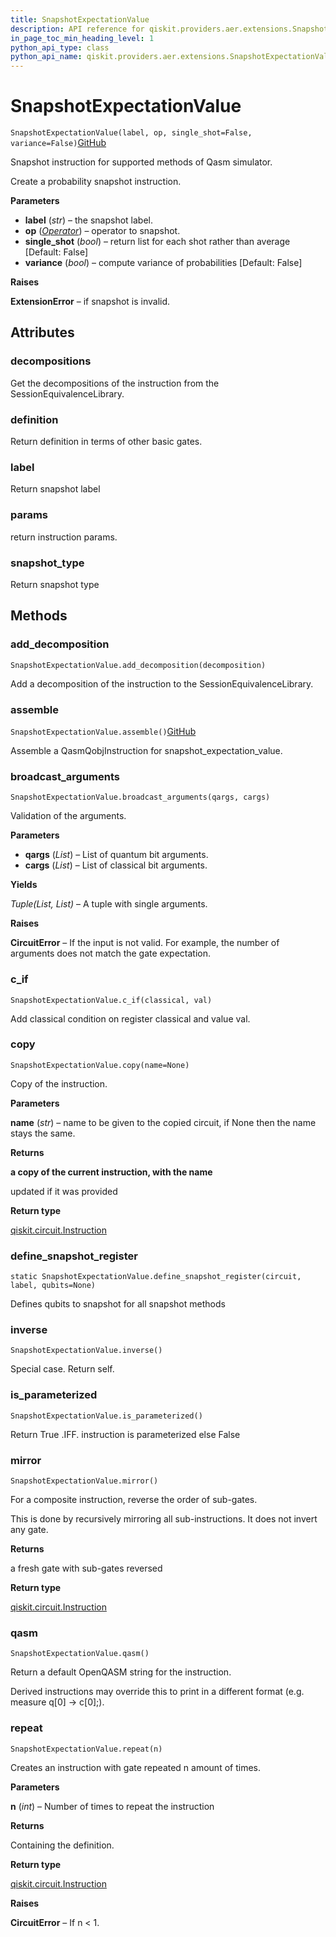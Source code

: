 ```yaml
---
title: SnapshotExpectationValue
description: API reference for qiskit.providers.aer.extensions.SnapshotExpectationValue
in_page_toc_min_heading_level: 1
python_api_type: class
python_api_name: qiskit.providers.aer.extensions.SnapshotExpectationValue
---
```


# SnapshotExpectationValue

<span id="qiskit.providers.aer.extensions.SnapshotExpectationValue" />

`SnapshotExpectationValue(label, op, single_shot=False, variance=False)`[GitHub](https://github.com/qiskit/qiskit-aer/tree/stable/0.5/qiskit/providers/aer/extensions/snapshot_expectation_value.py "view source code")

Snapshot instruction for supported methods of Qasm simulator.

Create a probability snapshot instruction.

**Parameters**

*   **label** (*str*) – the snapshot label.
*   **op** ([*Operator*](qiskit.quantum_info.Operator "qiskit.quantum_info.Operator")) – operator to snapshot.
*   **single\_shot** (*bool*) – return list for each shot rather than average \[Default: False]
*   **variance** (*bool*) – compute variance of probabilities \[Default: False]

**Raises**

**ExtensionError** – if snapshot is invalid.

## Attributes

### decompositions

Get the decompositions of the instruction from the SessionEquivalenceLibrary.

### definition

Return definition in terms of other basic gates.

### label

Return snapshot label

### params

return instruction params.

### snapshot\_type

Return snapshot type

## Methods

### add\_decomposition

<span id="qiskit.providers.aer.extensions.SnapshotExpectationValue.add_decomposition" />

`SnapshotExpectationValue.add_decomposition(decomposition)`

Add a decomposition of the instruction to the SessionEquivalenceLibrary.

### assemble

<span id="qiskit.providers.aer.extensions.SnapshotExpectationValue.assemble" />

`SnapshotExpectationValue.assemble()`[GitHub](https://github.com/qiskit/qiskit-aer/tree/stable/0.5/qiskit/providers/aer/extensions/snapshot_expectation_value.py "view source code")

Assemble a QasmQobjInstruction for snapshot\_expectation\_value.

### broadcast\_arguments

<span id="qiskit.providers.aer.extensions.SnapshotExpectationValue.broadcast_arguments" />

`SnapshotExpectationValue.broadcast_arguments(qargs, cargs)`

Validation of the arguments.

**Parameters**

*   **qargs** (*List*) – List of quantum bit arguments.
*   **cargs** (*List*) – List of classical bit arguments.

**Yields**

*Tuple(List, List)* – A tuple with single arguments.

**Raises**

**CircuitError** – If the input is not valid. For example, the number of arguments does not match the gate expectation.

### c\_if

<span id="qiskit.providers.aer.extensions.SnapshotExpectationValue.c_if" />

`SnapshotExpectationValue.c_if(classical, val)`

Add classical condition on register classical and value val.

### copy

<span id="qiskit.providers.aer.extensions.SnapshotExpectationValue.copy" />

`SnapshotExpectationValue.copy(name=None)`

Copy of the instruction.

**Parameters**

**name** (*str*) – name to be given to the copied circuit, if None then the name stays the same.

**Returns**

**a copy of the current instruction, with the name**

updated if it was provided

**Return type**

[qiskit.circuit.Instruction](qiskit.circuit.Instruction "qiskit.circuit.Instruction")

### define\_snapshot\_register

<span id="qiskit.providers.aer.extensions.SnapshotExpectationValue.define_snapshot_register" />

`static SnapshotExpectationValue.define_snapshot_register(circuit, label, qubits=None)`

Defines qubits to snapshot for all snapshot methods

### inverse

<span id="qiskit.providers.aer.extensions.SnapshotExpectationValue.inverse" />

`SnapshotExpectationValue.inverse()`

Special case. Return self.

### is\_parameterized

<span id="qiskit.providers.aer.extensions.SnapshotExpectationValue.is_parameterized" />

`SnapshotExpectationValue.is_parameterized()`

Return True .IFF. instruction is parameterized else False

### mirror

<span id="qiskit.providers.aer.extensions.SnapshotExpectationValue.mirror" />

`SnapshotExpectationValue.mirror()`

For a composite instruction, reverse the order of sub-gates.

This is done by recursively mirroring all sub-instructions. It does not invert any gate.

**Returns**

a fresh gate with sub-gates reversed

**Return type**

[qiskit.circuit.Instruction](qiskit.circuit.Instruction "qiskit.circuit.Instruction")

### qasm

<span id="qiskit.providers.aer.extensions.SnapshotExpectationValue.qasm" />

`SnapshotExpectationValue.qasm()`

Return a default OpenQASM string for the instruction.

Derived instructions may override this to print in a different format (e.g. measure q\[0] -> c\[0];).

### repeat

<span id="qiskit.providers.aer.extensions.SnapshotExpectationValue.repeat" />

`SnapshotExpectationValue.repeat(n)`

Creates an instruction with gate repeated n amount of times.

**Parameters**

**n** (*int*) – Number of times to repeat the instruction

**Returns**

Containing the definition.

**Return type**

[qiskit.circuit.Instruction](qiskit.circuit.Instruction "qiskit.circuit.Instruction")

**Raises**

**CircuitError** – If n \< 1.

